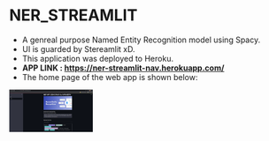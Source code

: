# <b>NER_STREAMLIT</b>
- A genreal purpose Named Entity Recognition model using Spacy.
- UI is guarded by Stereamlit xD.
- This application was deployed to Heroku.
-  <strong><b> APP LINK : https://ner-streamlit-nav.herokuapp.com/</b></strong>
- The home page of the web app is shown below:
<div class="row">
    <img src="Home_page.png" title='HomePage' alt="index" style="width:30%">
</div>
